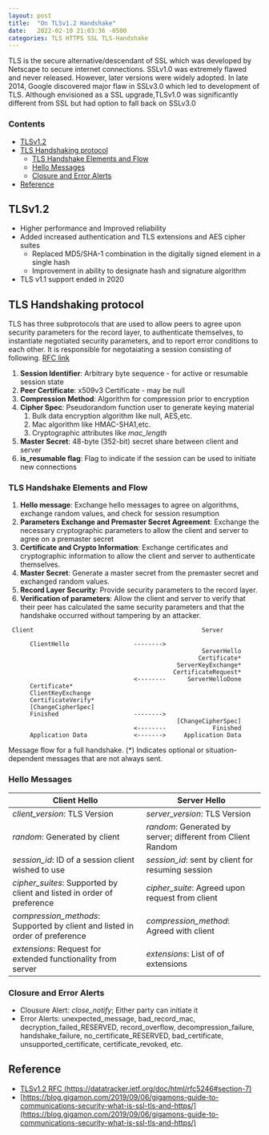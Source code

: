 ```yaml
---
layout: post
title:  "On TLSv1.2 Handshake"
date:   2022-02-10 21:03:36 -0500
categories: TLS HTTPS SSL TLS-Handshake
---
```

TLS is the secure alternative/descendant of SSL which was developed by Netscape to secure internet connections. SSLv1.0 was extremely flawed and never released. However, later versions were widely adopted. In late 2014, Google discovered major flaw in SSLv3.0 which led to development of TLS. Although envisioned as a SSL upgrade,TLSv1.0 was significantly different from SSL but had option to fall back on SSLv3.0

### Contents
- [TLSv1.2](#tlsv12)
- [TLS Handshaking protocol](#tls-handshaking-protocol)
  - [TLS Handshake Elements and Flow](#tls-handshake-elements-and-flow)
  - [Hello Messages](#hello-messages)
  - [Closure and Error Alerts](#closure-and-error-alerts)
- [Reference](#reference)

## TLSv1.2
* Higher performance and Improved reliability
* Added increased authentication and TLS extensions and AES cipher suites
  * Replaced MD5/SHA-1 combination in the digitally signed element in a single hash
  * Improvement in ability to designate hash and signature algorithm
* TLS v1.1 support ended in 2020

## TLS Handshaking protocol
TLS has three subprotocols that are used to allow peers to agree upon security parameters for the record layer, to authenticate themselves, to instantiate negotiated security parameters, and to report error conditions to each other. It is responsible for negotaiating a session consisting of following. [RFC link](https://datatracker.ietf.org/doc/html/rfc5246#section-7)
1) **Session Identifier**: Arbitrary byte sequence - for active or resumable session state
2) **Peer Certificate**: x509v3 Certificate - may be null
3) **Compression Method**: Algorithm for compression prior to encryption
4) **Cipher Spec**: Pseudorandom function user to generate keying material
   1) Bulk data encryption algorithm like null, AES,etc.
   2) Mac algorithm like HMAC-SHA1,etc.
   3) Cryptographic attributes like *mac_length*
5) **Master Secret**: 48-byte (352-bit) secret share between client and server
6) **is_resumable flag**: Flag to indicate if the session can be used to initiate new connections

### TLS Handshake Elements and Flow
1. **Hello message**: Exchange hello messages to agree on algorithms, exchange random values, and check for session resumption
2. **Parameters Exchange and Premaster Secret Agreement**: Exchange the necessary cryptographic parameters to allow the client and server to agree on a premaster secret
3. **Certificate and Crypto Information**: Exchange certificates and cryptographic information to allow the client and server to authenticate themselves.
4. **Master Secret**: Generate a master secret from the premaster secret and exchanged random values.
5. **Record Layer Security**: Provide security parameters to the record layer.
6. **Verification of parameters**: Allow the client and server to verify that their peer has calculated the same security parameters and that the handshake occurred without tampering by an attacker.

```
 Client                                               Server

      ClientHello                  -------->
                                                      ServerHello
                                                     Certificate*
                                               ServerKeyExchange*
                                              CertificateRequest*
                                   <--------      ServerHelloDone
      Certificate*
      ClientKeyExchange
      CertificateVerify*
      [ChangeCipherSpec]
      Finished                     -------->
                                               [ChangeCipherSpec]
                                   <--------             Finished
      Application Data             <------->     Application Data
```
Message flow for a full handshake. (\*) Indicates optional or situation-dependent messages that are not always sent.

### Hello Messages
|Client Hello|Server Hello|
|-|-|
|*client_version*: TLS Version|*server_version*: TLS Version|
|*random*: Generated by client|*random*: Generated by server; different from Client Random|
|*session_id*: ID of a session client wished to use|*session_id*: sent by client for resuming session|
|*cipher_suites*: Supported by client and listed in order of preference|*cipher_suite*: Agreed upon request from client|
|*compression_methods*: Supported by client and listed in order of preference|*compression_method*: Agreed with client|
|*extensions*: Request for extended functionality from server|*extensions*: List of of extensions|

### Closure and Error Alerts
* Clousure Alert: *close_notify*; Either party can initiate it
* Error Alerts: unexpected_message, bad_record_mac, decryption_failed_RESERVED, record_overflow, decompression_failure, handshake_failure, no_certificate_RESERVED, bad_certificate, unsupported_certificate, certificate_revoked, etc.

## Reference
* [TLSv1.2 RFC (https://datatracker.ietf.org/doc/html/rfc5246#section-7)](https://datatracker.ietf.org/doc/html/rfc5246#section-7)
* [https://blog.gigamon.com/2019/09/06/gigamons-guide-to-communications-security-what-is-ssl-tls-and-https/](https://blog.gigamon.com/2019/09/06/gigamons-guide-to-communications-security-what-is-ssl-tls-and-https/) 